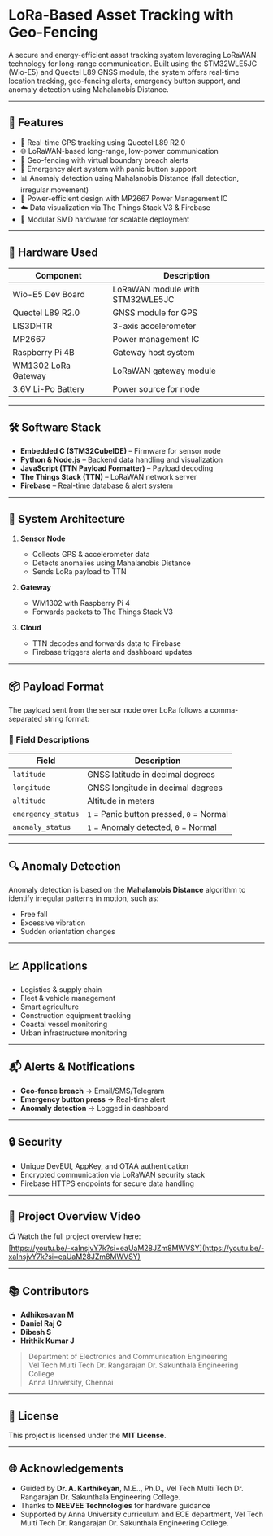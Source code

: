 # LoRa-Based Asset Tracking with Geo-Fencing

A secure and energy-efficient asset tracking system leveraging LoRaWAN technology for long-range communication. Built using the STM32WLE5JC (Wio-E5) and Quectel L89 GNSS module, the system offers real-time location tracking, geo-fencing alerts, emergency button support, and anomaly detection using Mahalanobis Distance.

---

## 🚀 Features

- 📍 Real-time GPS tracking using Quectel L89 R2.0  
- 🌐 LoRaWAN-based long-range, low-power communication  
- 🛑 Geo-fencing with virtual boundary breach alerts  
- 🚨 Emergency alert system with panic button support  
- 📊 Anomaly detection using Mahalanobis Distance (fall detection, irregular movement)  
- 🔋 Power-efficient design with MP2667 Power Management IC  
- ☁️ Data visualization via The Things Stack V3 & Firebase  
- 🧱 Modular SMD hardware for scalable deployment  

---

## 🧩 Hardware Used

| Component            | Description                            |
|---------------------|----------------------------------------|
| Wio-E5 Dev Board    | LoRaWAN module with STM32WLE5JC        |
| Quectel L89 R2.0    | GNSS module for GPS                    |
| LIS3DHTR            | 3-axis accelerometer                   |
| MP2667              | Power management IC                    |
| Raspberry Pi 4B     | Gateway host system                    |
| WM1302 LoRa Gateway | LoRaWAN gateway module                 |
| 3.6V Li-Po Battery  | Power source for node                  |

---

## 🛠️ Software Stack

- **Embedded C (STM32CubeIDE)** – Firmware for sensor node  
- **Python & Node.js** – Backend data handling and visualization  
- **JavaScript (TTN Payload Formatter)** – Payload decoding  
- **The Things Stack (TTN)** – LoRaWAN network server  
- **Firebase** – Real-time database & alert system  

---

## 📡 System Architecture

1. **Sensor Node**  
   - Collects GPS & accelerometer data  
   - Detects anomalies using Mahalanobis Distance  
   - Sends LoRa payload to TTN  

2. **Gateway**  
   - WM1302 with Raspberry Pi 4  
   - Forwards packets to The Things Stack V3  

3. **Cloud**  
   - TTN decodes and forwards data to Firebase  
   - Firebase triggers alerts and dashboard updates  

---

## 📦 Payload Format

The payload sent from the sensor node over LoRa follows a comma-separated string format:

### 🧾 Field Descriptions

| Field              | Description                                |
|-------------------|--------------------------------------------|
| `latitude`         | GNSS latitude in decimal degrees            |
| `longitude`        | GNSS longitude in decimal degrees           |
| `altitude`         | Altitude in meters                         |
| `emergency_status` | `1` = Panic button pressed, `0` = Normal   |
| `anomaly_status`   | `1` = Anomaly detected, `0` = Normal       |

---

## 🔍 Anomaly Detection

Anomaly detection is based on the **Mahalanobis Distance** algorithm to identify irregular patterns in motion, such as:

- Free fall  
- Excessive vibration  
- Sudden orientation changes  

---

## 📈 Applications

- Logistics & supply chain  
- Fleet & vehicle management  
- Smart agriculture  
- Construction equipment tracking  
- Coastal vessel monitoring  
- Urban infrastructure monitoring  

---

## 📬 Alerts & Notifications

- **Geo-fence breach** → Email/SMS/Telegram  
- **Emergency button press** → Real-time alert  
- **Anomaly detection** → Logged in dashboard  

---

## 🔒 Security

- Unique DevEUI, AppKey, and OTAA authentication  
- Encrypted communication via LoRaWAN security stack  
- Firebase HTTPS endpoints for secure data handling  

---

## 🎥 Project Overview Video

📺 Watch the full project overview here:  
[https://youtu.be/-xaInsjvY7k?si=eaUaM28JZm8MWVSY](https://youtu.be/-xaInsjvY7k?si=eaUaM28JZm8MWVSY)

---

## 📚 Contributors

- **Adhikesavan M**  
- **Daniel Raj C**  
- **Dibesh S**  
- **Hrithik Kumar J**

> Department of Electronics and Communication Engineering  
> Vel Tech Multi Tech Dr. Rangarajan Dr. Sakunthala Engineering College  
> Anna University, Chennai

---

## 📄 License

This project is licensed under the **MIT License**.

---

## 🌐 Acknowledgements

- Guided by **Dr. A. Karthikeyan**, M.E.., Ph.D., Vel Tech Multi Tech Dr. Rangarajan Dr. Sakunthala Engineering College. 
- Thanks to **NEEVEE Technologies** for hardware guidance  
- Supported by Anna University curriculum and ECE department, Vel Tech Multi Tech Dr. Rangarajan Dr. Sakunthala Engineering College.
